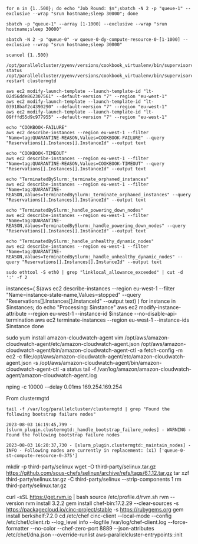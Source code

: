 ```
for n in {1..500}; do echo "Job Round: $n";sbatch -N 2 -p "queue-1" --exclusive --wrap "srun hostname;sleep 30000"; done
```

```
sbatch -p "queue-1" --array [1-1000] --exclusive --wrap "srun hostname;sleep 30000"
```

```
sbatch -N 2 -p "queue-0" -w queue-0-dy-compute-resource-0-[1-1000] --exclusive --wrap "srun hostname;sleep 30000"
```


```
scancel {1..500}
```

````
/opt/parallelcluster/pyenv/versions/cookbook_virtualenv/bin/supervisorctl status
/opt/parallelcluster/pyenv/versions/cookbook_virtualenv/bin/supervisorctl restart clustermgtd
````

```
aws ec2 modify-launch-template --launch-template-id "lt-02d56dde862307561" --default-version "7" --region "eu-west-1"
aws ec2 modify-launch-template --launch-template-id "lt-03918baf2c4390290" --default-version "7" --region "eu-west-1"
aws ec2 modify-launch-template --launch-template-id "lt-09fffd55d9c977955" --default-version "7" --region "eu-west-1"
```

```
echo "COOKBOOK-FAILURE"
aws ec2 describe-instances --region eu-west-1 --filter "Name=tag:QUARANTINE-REASON,Values=COOKBOOK-FAILURE" --query "Reservations[].Instances[].InstanceId" --output text

echo "COOKBOOK-TIMEOUT"
aws ec2 describe-instances --region eu-west-1 --filter "Name=tag:QUARANTINE-REASON,Values=COOKBOOK-TIMEOUT" --query "Reservations[].Instances[].InstanceId" --output text

echo "TerminatedBySlurm:_terminate_orphaned_instances"
aws ec2 describe-instances --region eu-west-1 --filter "Name=tag:QUARANTINE-REASON,Values=TerminatedBySlurm:_terminate_orphaned_instances" --query "Reservations[].Instances[].InstanceId" --output text

echo "TerminatedBySlurm:_handle_powering_down_nodes"
aws ec2 describe-instances --region eu-west-1 --filter "Name=tag:QUARANTINE-REASON,Values=TerminatedBySlurm:_handle_powering_down_nodes" --query "Reservations[].Instances[].InstanceId" --output text

echo "TerminatedBySlurm:_handle_unhealthy_dynamic_nodes"
aws ec2 describe-instances --region eu-west-1 --filter "Name=tag:QUARANTINE-REASON,Values=TerminatedBySlurm:_handle_unhealthy_dynamic_nodes" --query "Reservations[].Instances[].InstanceId" --output text
```

```
sudo ethtool -S eth0 | grep "linklocal_allowance_exceeded" | cut -d ':' -f 2
```

instances=( $(aws ec2 describe-instances --region eu-west-1 --filter "Name=instance-state-name,Values=stopped" --query "Reservations[].Instances[].InstanceId" --output text) )
for instance in $instances; do
echo "Processing: $instance"
aws ec2 modify-instance-attribute --region eu-west-1 --instance-id $instance --no-disable-api-termination
aws ec2 terminate-instances --region eu-west-1 --instance-ids $instance
done


sudo yum install amazon-cloudwatch-agent
vim /opt/aws/amazon-cloudwatch-agent/etc/amazon-cloudwatch-agent.json
/opt/aws/amazon-cloudwatch-agent/bin/amazon-cloudwatch-agent-ctl -a fetch-config -m ec2 -c file:/opt/aws/amazon-cloudwatch-agent/etc/amazon-cloudwatch-agent.json -s
/opt/aws/amazon-cloudwatch-agent/bin/amazon-cloudwatch-agent-ctl -a status
tail -f /var/log/amazon/amazon-cloudwatch-agent/amazon-cloudwatch-agent.log

nping -c 10000  --delay 0.01ms 169.254.169.254



From clustermgtd

```
tail -f /var/log/parallelcluster/clustermgtd | grep "Found the following bootstrap failure nodes"
```

```
2023-08-03 16:19:45,799 - [slurm_plugin.clustermgtd:_handle_bootstrap_failure_nodes] - WARNING - Found the following bootstrap failure nodes

2023-08-03 16:20:37,730 - [slurm_plugin.clustermgtd:_maintain_nodes] - INFO - Following nodes are currently in replacement: (x1) ['queue-0-st-compute-resource-0-375']

```

mkdir -p third-party/selinux 
wget -O third-party/selinux.tar.gz https://github.com/sous-chefs/selinux/archive/refs/tags/6.1.12.tar.gz
tar xzf third-party/selinux.tar.gz -C third-party/selinux --strip-components 1
rm third-party/selinux.tar.gz


curl -sSL https://get.rvm.io | bash
source /etc/profile.d/rvm.sh
rvm --version
rvm install 3.2.2
gem install chef-bin:17.2.29 --clear-sources -s https://packagecloud.io/cinc-project/stable -s https://rubygems.org
gem install berkshelf:7.2.0
cd /etc/chef
cinc-client --local-mode --config /etc/chef/client.rb --log_level info --logfile /var/log/chef-client.log --force-formatter --no-color --chef-zero-port 8889 --json-attributes /etc/chef/dna.json --override-runlist aws-parallelcluster-entrypoints::init